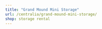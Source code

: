 ```yaml
---
title: "Grand Mound Mini Storage"
url: /centralia/grand-mound-mini-storage/
shop: storage rental
---
```

